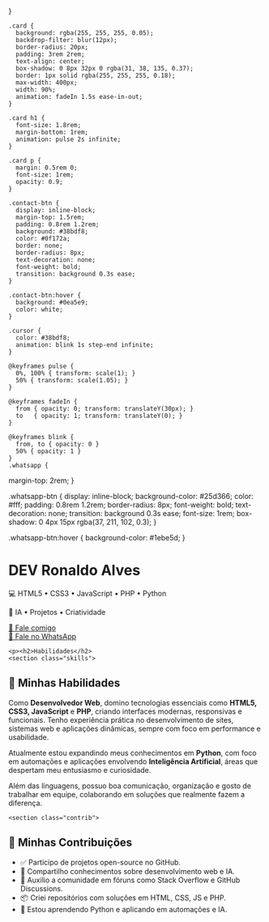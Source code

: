 <!DOCTYPE html>
<html lang="pt-br">
<head>
  <meta charset="UTF-8" />
  <meta name="viewport" content="width=device-width, initial-scale=1.0"/>
    }

    .card {
      background: rgba(255, 255, 255, 0.05);
      backdrop-filter: blur(12px);
      border-radius: 20px;
      padding: 3rem 2rem;
      text-align: center;
      box-shadow: 0 8px 32px 0 rgba(31, 38, 135, 0.37);
      border: 1px solid rgba(255, 255, 255, 0.18);
      max-width: 400px;
      width: 90%;
      animation: fadeIn 1.5s ease-in-out;
    }

    .card h1 {
      font-size: 1.8rem;
      margin-bottom: 1rem;
      animation: pulse 2s infinite;
    }

    .card p {
      margin: 0.5rem 0;
      font-size: 1rem;
      opacity: 0.9;
    }

    .contact-btn {
      display: inline-block;
      margin-top: 1.5rem;
      padding: 0.8rem 1.2rem;
      background: #38bdf8;
      color: #0f172a;
      border: none;
      border-radius: 8px;
      text-decoration: none;
      font-weight: bold;
      transition: background 0.3s ease;
    }

    .contact-btn:hover {
      background: #0ea5e9;
      color: white;
    }

    .cursor {
      color: #38bdf8;
      animation: blink 1s step-end infinite;
    }

    @keyframes pulse {
      0%, 100% { transform: scale(1); }
      50% { transform: scale(1.05); }
    }

    @keyframes fadeIn {
      from { opacity: 0; transform: translateY(30px); }
      to   { opacity: 1; transform: translateY(0); }
    }

    @keyframes blink {
      from, to { opacity: 0 }
      50% { opacity: 1 }
    }
    .whatsapp {
  margin-top: 2rem;
}

.whatsapp-btn {
  display: inline-block;
  background-color: #25d366;
  color: #fff;
  padding: 0.8rem 1.2rem;
  border-radius: 8px;
  font-weight: bold;
  text-decoration: none;
  transition: background 0.3s ease;
  font-size: 1rem;
  box-shadow: 0 4px 15px rgba(37, 211, 102, 0.3);
}

.whatsapp-btn:hover {
  background-color: #1ebe5d;
}

    
  </style>
</head>
<body>
  <main class="card">
    <h1 id="typewriter"></h1>
    <p><h1> DEV Ronaldo Alves</h1>
    <p>💻 HTML5 • CSS3 • JavaScript • PHP • Python</p>
    <p>🤖 IA • Projetos • Criatividade</p>
    <a href="mailto:dev.ronaldoalves@gmail.com" class="contact-btn">📩 Fale comigo</a>

<section class="whatsapp">
  <a href="https://wa.me/5544991563832" target="_blank" class="whatsapp-btn">
    <span>💬 Fale no WhatsApp</span>
  </a>
</section>

    <p><h2>Habilidades</h2>
    <section class="skills">
  <h2>🧠 Minhas Habilidades</h2>
  <p>
    Como <strong>Desenvolvedor Web</strong>, domino tecnologias essenciais como <strong>HTML5, CSS3, JavaScript</strong> e <strong>PHP</strong>,
    criando interfaces modernas, responsivas e funcionais. Tenho experiência prática no desenvolvimento de sites, sistemas web e aplicações dinâmicas, sempre com foco em performance e usabilidade. 
  </p>
  <p>
    Atualmente estou expandindo meus conhecimentos em <strong>Python</strong>, com foco em automações e aplicações envolvendo <strong>Inteligência Artificial</strong>,
    áreas que despertam meu entusiasmo e curiosidade.
  </p>
  <p>
    Além das linguagens, possuo boa comunicação, organização e gosto de trabalhar em equipe, colaborando em soluções que realmente fazem a diferença.
  </p>
</section>

    <section class="contrib">
  <h2>🌟 Minhas Contribuições</h2>
  <ul>
    <li>✅ Participo de projetos open-source no GitHub.</li>
    <li>🧠 Compartilho conhecimentos sobre desenvolvimento web e IA.</li>
    <li>💬 Auxilio a comunidade em fóruns como Stack Overflow e GitHub Discussions.</li>
    <li>📦 Criei repositórios com soluções em HTML, CSS, JS e PHP.</li>
    <li>🚀 Estou aprendendo Python e aplicando em automações e IA.</li>
  </ul>
</section>

  </main>

  </body>
</html>
